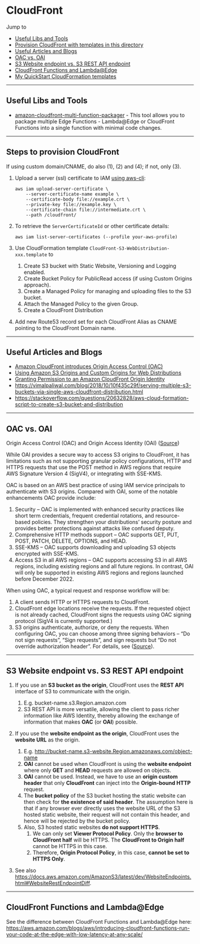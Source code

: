 # CloudFront

Jump to
- [Useful Libs and Tools](#useful-libs-and-tools)
- [Provision CloudFront with templates in this directory](#steps-to-provision-cloudfront)
- [Useful Articles and Blogs](#useful-articles-and-blogs)
- [OAC vs. OAI](#oac-vs-oai)
- [S3 Website endpoint vs. S3 REST API endpoint](#s3-website-endpoint-vs-s3-rest-api-endpoint)
- [CloudFront Functions and Lambda@Edge](#cloudfront-functions-and-lambdaedge)
- [My QuickStart CloudFormation templates](./cfn/)


---
## Useful Libs and Tools

- [amazon-cloudfront-multi-function-packager](https://github.com/aws-samples/amazon-cloudfront-multi-function-packager) - This tool allows you to package multiple Edge Functions - Lambda@Edge or CloudFront Functions into a single function with minimal code changes.


---
## Steps to provision CloudFront

If using custom domain/CNAME, do also (1), (2) and (4); if not, only (3).

1. Upload a server (ssl) certificate to IAM [using aws-cli](
   http://docs.aws.amazon.com/IAM/latest/UserGuide/id_credentials_server-certs.html#upload-server-certificate):

   ```
   aws iam upload-server-certificate \
       --server-certificate-name example \
       --certificate-body file://example.crt \
       --private-key file://example.key \
       --certificate-chain file://intermediate.crt \
       --path /cloudfront/
   ```

2. To retrieve the `ServerCertificateId` or other certificate details:

   ```
   aws iam list-server-certificates (--profile your-aws-profile)
   ```

3. Use CloudFormation template `CloudFront-S3-WebDistribution-xxx.template` to
    1. Create S3 bucket with Static Website, Versioning and Logging enabled.
    1. Create Bucket Policy for PublicRead access (if using Custom Origins approach).
    1. Create a Managed Policy for managing and uploading files to the S3 bucket.
    1. Attach the Managed Policy to the given Group.
    1. Create a CloudFront Distribution

4. Add new Route53 record set for each CloudFront Alias as CNAME pointing to the CloudFront Domain name.


---
## Useful Articles and Blogs
- [Amazon CloudFront introduces Origin Access Control (OAC)](https://aws.amazon.com/blogs/networking-and-content-delivery/amazon-cloudfront-introduces-origin-access-control-oac/)
- [Using Amazon S3 Origins and Custom Origins for Web Distributions](http://docs.aws.amazon.com/AmazonCloudFront/latest/DeveloperGuide/DownloadDistS3AndCustomOrigins.html)
- [Granting Permission to an Amazon CloudFront Origin Identity](http://docs.aws.amazon.com/AmazonS3/latest/dev/example-bucket-policies.html#example-bucket-policies-use-case-6)
- https://vimalpaliwal.com/blog/2018/10/10f435c29f/serving-multiple-s3-buckets-via-single-aws-cloudfront-distribution.html
- https://stackoverflow.com/questions/20632828/aws-cloud-formation-script-to-create-s3-bucket-and-distribution


---
## OAC vs. OAI

Origin Access Control (OAC) and Origin Access Identity (OAI)
([Source](https://aws.amazon.com/blogs/networking-and-content-delivery/amazon-cloudfront-introduces-origin-access-control-oac/))


While OAI provides a secure way to access S3 origins to CloudFront, it has limitations such as not supporting granular policy configurations, HTTP and HTTPS requests that use the POST method in AWS regions that require AWS Signature Version 4 (SigV4), or integrating with SSE-KMS.

OAC is based on an AWS best practice of using IAM service principals to authenticate with S3 origins. Compared with OAI, some of the notable enhancements OAC provide include:

1. Security – OAC is implemented with enhanced security practices like short term credentials, frequent credential rotations, and resource-based policies. They strengthen your distributions’ security posture and provides better protections against attacks like confused deputy.
2. Comprehensive HTTP methods support – OAC supports GET, PUT, POST, PATCH, DELETE, OPTIONS, and HEAD.
3. SSE-KMS – OAC supports downloading and uploading S3 objects encrypted with SSE-KMS.
4. Access S3 in all AWS regions – OAC supports accessing S3 in all AWS regions, including existing regions and all future regions. In contrast, OAI will only be supported in existing AWS regions and regions launched before December 2022.

When using OAC, a typical request and response workflow will be:
1. A client sends HTTP or HTTPS requests to CloudFront.
2. CloudFront edge locations receive the requests. If the requested object is not already cached, CloudFront signs the requests using OAC signing protocol (SigV4 is currently supported.)
3. S3 origins authenticate, authorize, or deny the requests. When configuring OAC, you can choose among three signing behaviors – “Do not sign requests”, “Sign requests”, and sign requests but “Do not override authorization header”. For details, see ([Source](https://aws.amazon.com/blogs/networking-and-content-delivery/amazon-cloudfront-introduces-origin-access-control-oac/)).


---
## S3 Website endpoint vs. S3 REST API endpoint

1. If you use an **S3 bucket as the origin**, CloudFront uses the **REST API** interface of S3 to communicate with the origin.
    1. E.g. bucket-name.s3.Region.amazon.com
    1. S3 REST API is more versatile, allowing the client to pass richer information like AWS Identity, thereby allowing the exchange of information that makes **OAC** (or **OAI**) possible.

2. If you use the **website endpoint as the origin**, CloudFront uses the **website URL** as the origin.
    1. E.g. http://bucket-name.s3-website.Region.amazonaws.com/object-name
    2. **OAI** cannot be used when CloudFront is using the **website endpoint** where only **GET** and **HEAD** requests are allowed on objects.
    3. **OAI** cannot be used. Instead, we have to use an **origin custom header** that only **CloudFront** can inject into the **Origin-bound HTTP** request.
    4. The **bucket policy** of the S3 bucket hosting the static website can then check for **the existence of said header**. The assumption here is that if any browser ever directly uses the website URL of the S3 hosted static website, their request will not contain this header, and hence will be rejected by the bucket policy.
    5. Also, S3 hosted static websites **do not support HTTPS**.
        1. We can only set **Viewer Protocol Policy**. Only the **browser to CloudFront half** will be HTTPS. The **CloudFront to Origin half** cannot be HTTPS in this case.
        2. Therefore, **Origin Protocol Policy**, in this case, **cannot be set to HTTPS Only**.

3. See also https://docs.aws.amazon.com/AmazonS3/latest/dev/WebsiteEndpoints.html#WebsiteRestEndpointDiff.


---
## CloudFront Functions and Lambda@Edge

See the difference between CloudFront Functions and Lambda@Edge here:
https://aws.amazon.com/blogs/aws/introducing-cloudfront-functions-run-your-code-at-the-edge-with-low-latency-at-any-scale/
